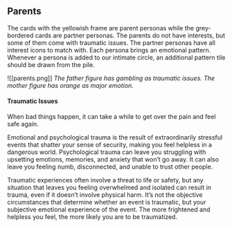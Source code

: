 ## Parents

The cards with the yellowish frame are parent personas while the grey-bordered cards are partner personas. The parents do not have interests, but some of them come with traumatic issues. The partner personas have all interest icons to match with.
Each persona brings an emotional pattern. Whenever a persona is added to our intimate circle, an additional pattern tile should be drawn from the pile.

![[parents.png]]
*The father figure has gambling as traumatic issues. The mother figure has orange as major emotion.* 
#### Traumatic Issues

When bad things happen, it can take a while to get over the pain and feel safe again.

Emotional and psychological trauma is the result of extraordinarily stressful events that shatter your sense of security, making you feel helpless in a dangerous world. Psychological trauma can leave you struggling with upsetting emotions, memories, and anxiety that won’t go away. It can also leave you feeling numb, disconnected, and unable to trust other people.

Traumatic experiences often involve a threat to life or safety, but any situation that leaves you feeling overwhelmed and isolated can result in trauma, even if it doesn’t involve physical harm. It’s not the objective circumstances that determine whether an event is traumatic, but your subjective emotional experience of the event. The more frightened and helpless you feel, the more likely you are to be traumatized.
